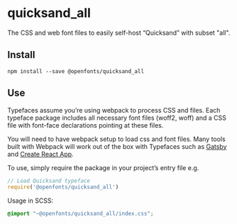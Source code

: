 
# quicksand_all

The CSS and web font files to easily self-host “Quicksand” with subset "all".

## Install

`npm install --save @openfonts/quicksand_all`

## Use

Typefaces assume you’re using webpack to process CSS and files. Each typeface
package includes all necessary font files (woff2, woff) and a CSS file with
font-face declarations pointing at these files.

You will need to have webpack setup to load css and font files. Many tools built
with Webpack will work out of the box with Typefaces such as [Gatsby](https://github.com/gatsbyjs/gatsby)
and [Create React App](https://github.com/facebookincubator/create-react-app).

To use, simply require the package in your project’s entry file e.g.

```javascript
// Load Quicksand typeface
require('@openfonts/quicksand_all')
```

Usage in SCSS:
```scss
@import "~@openfonts/quicksand_all/index.css";
```
